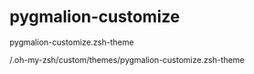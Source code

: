 # pygmalion-customize
  pygmalion-customize.zsh-theme
  
  /.oh-my-zsh/custom/themes/pygmalion-customize.zsh-theme
